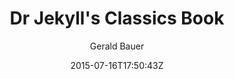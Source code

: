 ---
title: "Dr Jekyll's Classics Book"
github: https://github.com/henrythemes/jekyll-book-theme
demo: http://henrythemes.github.io/jekyll-book-theme/
author: Gerald Bauer

ssg:
  - Jekyll
cms:
  - No Cms
date: 2015-07-16T17:50:43Z
github_branch: master
description: "jekyll starter theme for classic books (ex. Strange Case of Dr. Jekyll and Mr. Hyde by Robert Louis Stevenson)"
stale: true
---